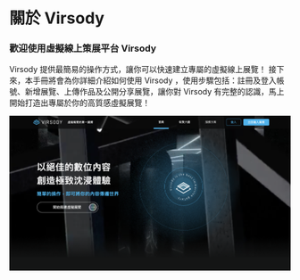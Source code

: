 # 關於 Virsody

### **歡迎使用虛擬線上策展平台 Virsody**

Virsody 提供最簡易的操作方式，讓你可以快速建立專屬的虛擬線上展覽！ 接下來，本手冊將會為你詳細介紹如何使用 Virsody ，使用步驟包括：註冊及登入帳號、新增展覽、上傳作品及公開分享展覽，讓你對 Virsody 有完整的認識，馬上開始打造出專屬於你的高質感虛擬展覽！

![](<.gitbook/assets/image (2) (1).png>)
